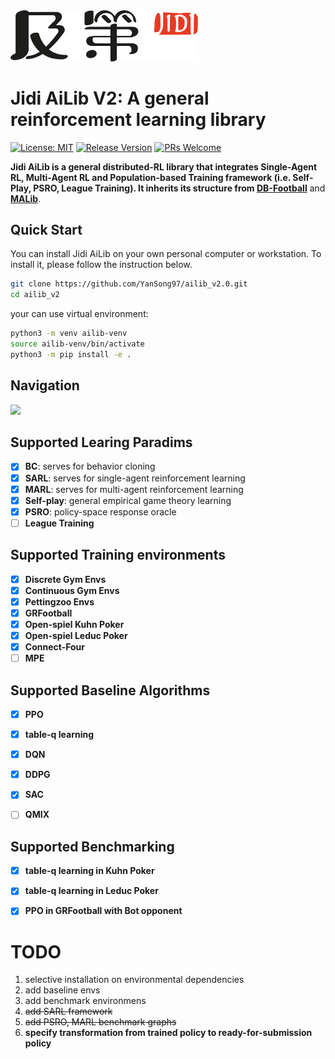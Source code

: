 
<img src="imgs/Jidi%20logo.png" width='300px'>


# Jidi AiLib V2: A general reinforcement learning library
[![License: MIT](https://img.shields.io/badge/License-MIT-yellow.svg)](https://opensource.org/licenses/MIT) 
[![Release Version](https://img.shields.io/badge/release-2.0-red.svg)]()
[![PRs Welcome](https://img.shields.io/badge/PRs-welcome-brightgreen.svg)]()

**Jidi AiLib is a general distributed-RL library that integrates  Single-Agent RL, Multi-Agent RL and Population-based 
Training framework (i.e. Self-Play, PSRO, League Training). It inherits its structure 
from [DB-Football](https://github.com/Shanghai-Digital-Brain-Laboratory/DB-Football)** and **[MALib](https://github.com/sjtu-marl/malib)**.


## Quick Start

You can install Jidi AiLib on your own personal computer or workstation. To install it, please follow the instruction below.

```bash
git clone https://github.com/YanSong97/ailib_v2.0.git
cd ailib_v2
```

your can use virtual environment:
```bash
python3 -m venv ailib-venv
source ailib-venv/bin/activate
python3 -m pip install -e .
```

## Navigation

<img src='https://github.com/jidiai/ai_lib/blob/V2/imgs/Jidi%20Ailib.svg'>


## Supported Learing Paradims
- [x] **BC**: serves for behavior cloning
- [x] **SARL**: serves for single-agent reinforcement learning
- [x] **MARL**: serves for multi-agent reinforcement learning
- [x] **Self-play**: general empirical game theory learning
- [x] **PSRO**: policy-space response oracle
- [ ] **League Training**

## Supported Training environments
- [x] **Discrete Gym Envs**
- [x] **Continuous Gym Envs**
- [x] **Pettingzoo Envs**
- [x] **GRFootball**
- [x] **Open-spiel Kuhn Poker**
- [x] **Open-spiel Leduc Poker**
- [x] **Connect-Four**
- [ ] **MPE**

## Supported Baseline Algorithms
- [x] **PPO**
- [x] **table-q learning**
- [x] **DQN**
- [x] **DDPG**
- [x] **SAC**
- [ ] **QMIX**


## Supported Benchmarking
- [x] **table-q learning in Kuhn Poker**
- [x] **table-q learning in Leduc Poker**
- [x] **PPO in GRFootball with Bot opponent**




# TODO
1. selective installation on environmental dependencies
2. add baseline envs
3. add benchmark environmens
4. ~~add SARL framework~~
5. ~~add PSRO, MARL benchmark graphs~~
6. **specify transformation from trained policy to ready-for-submission policy**
